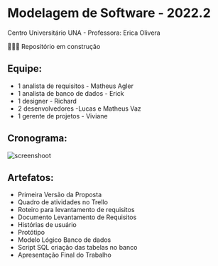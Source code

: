 # Modelagem de Software  - 2022.2
Centro Universitário UNA - Professora: Erica Olivera

👀✨🎯 Repositório em construção 

## Equipe:

- 1 analista de requisitos - Matheus Agler
- 1 analista de banco de dados - Erick
- 1 designer - Richard
- 2 desenvolvedores -Lucas e Matheus Vaz
- 1 gerente de projetos - Viviane

## Cronograma:

![screenshoot](calendário_atividades.png)

## Artefatos:

- Primeira Versão da Proposta
- Quadro de atividades no Trello 
- Roteiro para levantamento de requisitos 
- Documento Levantamento de Requisitos 
- Histórias de usuário 
- Protótipo
- Modelo Lógico Banco de dados 
- Script SQL criação das tabelas no banco 
- Apresentação Final do Trabalho 